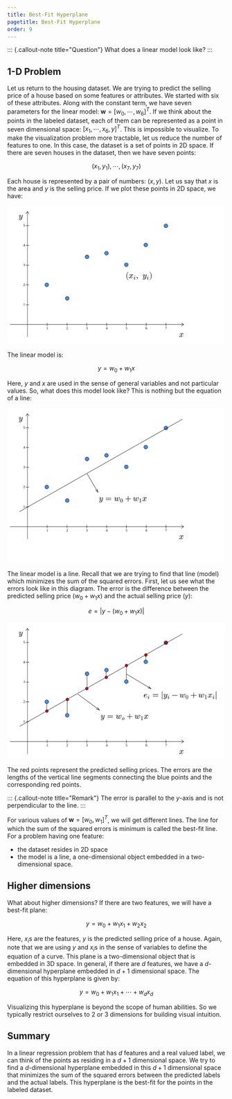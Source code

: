 ```yaml
---
title: Best-Fit Hyperplane
pagetitle: Best-Fit Hyperplane
order: 9
---
```


::: {.callout-note title="Question"}
What does a linear model look like?
:::

## 1-D Problem

Let us return to the housing dataset. We are trying to predict the selling price of a house based on some features or attributes. We started with six of these attributes. Along with the constant term, we have seven parameters for the linear model: $\mathbf{w} =[w_{0} ,\cdots ,w_{6} ]^{T}$. If we think about the points in the labeled dataset, each of them can be represented as a point in seven dimensional space: $[x_{1} ,\cdots ,x_{6} ,y]^{T}$. This is impossible to visualize. To make the visualization problem more tractable, let us reduce the number of features to one. In this case, the dataset is a set of points in 2D space. If there are seven houses in the dataset, then we have seven points:

$$
\begin{equation*}
(x_{1} ,y_{1} ),\cdots ,(x_{7} ,y_{7} )
\end{equation*}
$$

Each house is represented by a pair of numbers: $(x,y)$. Let us say that $x$ is the area and $y$​ is the selling price. If we plot these points in 2D space, we have:

![](img-4.png)


The linear model is:

$$
\begin{equation*}
y=w_{0} +w_{1} x
\end{equation*}
$$

Here, $\displaystyle y$ and $\displaystyle x$ are used in the sense of general variables and not particular values. So, what does this model look like? This is nothing but the equation of a line:

![](img-5.png)

The linear model is a line. Recall that we are trying to find that line (model) which minimizes the sum of the squared errors. First, let us see what the errors look like in this diagram. The error is the difference between the predicted selling price ($w_{0} +w_{1} x$) and the actual selling price $(y)$:

$$
\begin{equation*}
e= |y-( w_{0} +w_{1} x)|
\end{equation*}
$$

![](img-6.png)

The red points represent the predicted selling prices. The errors are the lengths of the vertical line segments connecting the blue points and the corresponding red points.

::: {.callout-note title="Remark"}
The error is parallel to the $y$-axis and is not perpendicular to the line.
:::

For various values of $\mathbf{w} =[ w_{0} ,w_{1}]^{T}$, we will get different lines. The line for which the sum of the squared errors is minimum is called the best-fit line. For a problem having one feature:

- the dataset resides in 2D space 
- the model is a line, a one-dimensional object embedded in a two-dimensional space.

## Higher dimensions

What about higher dimensions? If there are two features, we will have a best-fit plane:

$$
\begin{equation*}
y=w_{0} +w_{1} x_{1} +w_{2} x_{2}
\end{equation*}
$$

Here, $x_{i}$s are the features, $y$ is the predicted selling price of a house. Again, note that we are using $y$ and $x_{i}$s in the sense of variables to define the equation of a curve. This plane is a two-dimensional object that is embedded in 3D space. In general, if there are $d$ features, we have a $d$-dimensional hyperplane embedded in $d+1$ dimensional space. The equation of this hyperplane is given by:

$$
\begin{equation*}
y=w_{0} +w_{1} x_{1} +\cdots +w_{d} x_{d}
\end{equation*}
$$

Visualizing this hyperplane is beyond the scope of human abilities. So we typically restrict ourselves to 2 or 3 dimensions for building visual intuition.

## Summary

In a linear regression problem that has $d$ features and a real valued label, we can think of the points as residing in a $d+1$ dimensional space. We try to find a $d$-dimensional hyperplane embedded in this $d+1$ dimensional space that minimizes the sum of the squared errors between the predicted labels and the actual labels. This hyperplane is the best-fit for the points in the labeled dataset.